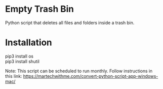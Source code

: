# Empty Trash Bin
Python script that deletes all files and folders inside a trash bin.

# Installation
pip3 install os </br >
pip3 install shutil </br >

Note: This script can be scheduled to run monthly. Follow instructions in this link: 
https://martechwithme.com/convert-python-script-app-windows-mac/

